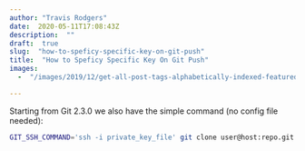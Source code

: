 ```yaml
---
author: "Travis Rodgers"
date:  2020-05-11T17:08:43Z
description:  ""
draft:  true
slug:  "how-to-speficy-specific-key-on-git-push"
title:  "How to Speficy Specific Key On Git Push"
images: 
  -  "/images/2019/12/get-all-post-tags-alphabetically-indexed-featured.png"

---
```





Starting from Git 2.3.0 we also have the simple command (no config file needed):

```sh
GIT_SSH_COMMAND='ssh -i private_key_file' git clone user@host:repo.git
```

